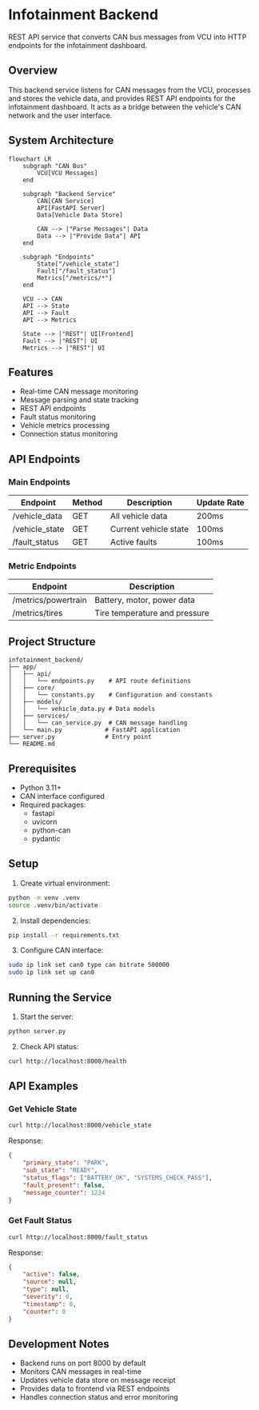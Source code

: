 # Infotainment Backend
REST API service that converts CAN bus messages from VCU into HTTP endpoints for the infotainment dashboard.

## Overview
This backend service listens for CAN messages from the VCU, processes and stores the vehicle data, and provides REST API endpoints for the infotainment dashboard. It acts as a bridge between the vehicle's CAN network and the user interface.

## System Architecture
```mermaid
flowchart LR
    subgraph "CAN Bus"
        VCU[VCU Messages]
    end

    subgraph "Backend Service"
        CAN[CAN Service]
        API[FastAPI Server]
        Data[Vehicle Data Store]
        
        CAN --> |"Parse Messages"| Data
        Data --> |"Provide Data"| API
    end

    subgraph "Endpoints"
        State["/vehicle_state"]
        Fault["/fault_status"]
        Metrics["/metrics/*"]
    end

    VCU --> CAN
    API --> State
    API --> Fault
    API --> Metrics
    
    State --> |"REST"| UI[Frontend]
    Fault --> |"REST"| UI
    Metrics --> |"REST"| UI
```

## Features
- Real-time CAN message monitoring
- Message parsing and state tracking
- REST API endpoints
- Fault status monitoring
- Vehicle metrics processing
- Connection status monitoring

## API Endpoints

### Main Endpoints
| Endpoint | Method | Description | Update Rate |
|----------|--------|-------------|-------------|
| /vehicle_data | GET | All vehicle data | 200ms |
| /vehicle_state | GET | Current vehicle state | 100ms |
| /fault_status | GET | Active faults | 100ms |

### Metric Endpoints
| Endpoint | Description |
|----------|-------------|
| /metrics/powertrain | Battery, motor, power data |
| /metrics/tires | Tire temperature and pressure |

## Project Structure
```
infotainment_backend/
├── app/
│   ├── api/
│   │   └── endpoints.py    # API route definitions
│   ├── core/
│   │   └── constants.py    # Configuration and constants
│   ├── models/
│   │   └── vehicle_data.py # Data models
│   ├── services/
│   │   └── can_service.py  # CAN message handling
│   └── main.py            # FastAPI application
├── server.py              # Entry point
└── README.md
```

## Prerequisites
- Python 3.11+
- CAN interface configured
- Required packages:
  - fastapi
  - uvicorn
  - python-can
  - pydantic

## Setup
1. Create virtual environment:
```bash
python -m venv .venv
source .venv/bin/activate
```

2. Install dependencies:
```bash
pip install -r requirements.txt
```

3. Configure CAN interface:
```bash
sudo ip link set can0 type can bitrate 500000
sudo ip link set up can0
```

## Running the Service
1. Start the server:
```bash
python server.py
```

2. Check API status:
```bash
curl http://localhost:8000/health
```

## API Examples

### Get Vehicle State
```bash
curl http://localhost:8000/vehicle_state
```
Response:
```json
{
    "primary_state": "PARK",
    "sub_state": "READY",
    "status_flags": ["BATTERY_OK", "SYSTEMS_CHECK_PASS"],
    "fault_present": false,
    "message_counter": 1234
}
```

### Get Fault Status
```bash
curl http://localhost:8000/fault_status
```
Response:
```json
{
    "active": false,
    "source": null,
    "type": null,
    "severity": 0,
    "timestamp": 0,
    "counter": 0
}
```

## Development Notes
- Backend runs on port 8000 by default
- Monitors CAN messages in real-time
- Updates vehicle data store on message receipt
- Provides data to frontend via REST endpoints
- Handles connection status and error monitoring
